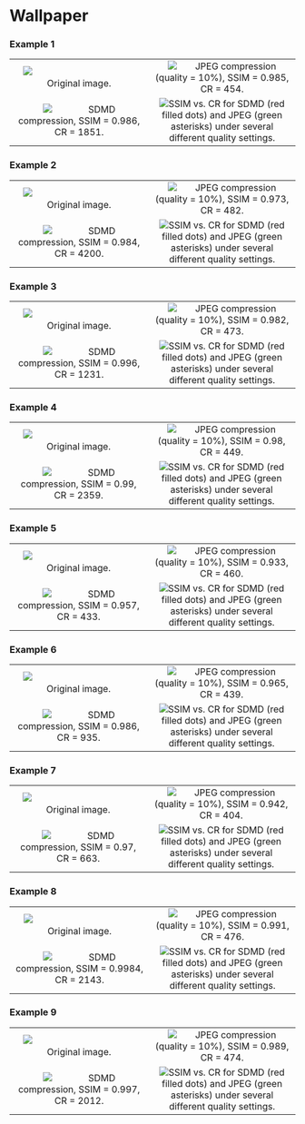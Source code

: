 # Wallpaper

### Example 1

<table>
    <tr>
        <td ><center><img src="./Wallpaper/34.jpg"> &emsp;&emsp;&emsp;&emsp;&emsp;&emsp;&emsp;&emsp;&emsp;&emsp;&emsp; Original image. </center></td>
        <td ><center><img src="./Wallpaper/0.985-454.jpg">&emsp;&emsp;JPEG compression (quality = 10%), SSIM = 0.985, CR = 454.</center></td> 
    </tr>
    <tr>
        <td ><center><img src="./Wallpaper/0.986-1851">&emsp;&emsp;&emsp;&emsp;SDMD compression, SSIM = 0.986, CR = 1851.</center></td>
        <td ><center><img src="./Wallpaper/34.png">SSIM vs. CR for SDMD (red filled dots) and JPEG (green asterisks) under several different quality settings.</center></td>
    </tr>
</table>


### Example 2

<table>
    <tr>
        <td ><center><img src="./Wallpaper/8.jpg"> &emsp;&emsp;&emsp;&emsp;&emsp;&emsp;&emsp;&emsp;&emsp;&emsp;&emsp; Original image. </center></td>
        <td ><center><img src="./Wallpaper/0.973-482.jpg">&emsp;&emsp;JPEG compression (quality = 10%), SSIM = 0.973, CR = 482.</center></td> 
    </tr>
    <tr>
        <td ><center><img src="./Wallpaper/0.984-4200">&emsp;&emsp;&emsp;&emsp;SDMD compression, SSIM = 0.984, CR = 4200.</center></td>
        <td ><center><img src="./Wallpaper/8.png">SSIM vs. CR for SDMD (red filled dots) and JPEG (green asterisks) under several different quality settings.</center></td>
    </tr>
</table>


### Example 3

<table>
    <tr>
        <td ><center><img src="./Wallpaper/13.jpg"> &emsp;&emsp;&emsp;&emsp;&emsp;&emsp;&emsp;&emsp;&emsp;&emsp;&emsp; Original image. </center></td>
        <td ><center><img src="./Wallpaper/0.982-473.jpg">&emsp;&emsp;JPEG compression (quality = 10%), SSIM = 0.982, CR = 473.</center></td> 
    </tr>
    <tr>
        <td ><center><img src="./Wallpaper/0.996-1231">&emsp;&emsp;&emsp;&emsp;SDMD compression, SSIM = 0.996, CR = 1231.</center></td>
        <td ><center><img src="./Wallpaper/13.png">SSIM vs. CR for SDMD (red filled dots) and JPEG (green asterisks) under several different quality settings.</center></td>
    </tr>
</table>


### Example 4

<table>
    <tr>
        <td ><center><img src="./Wallpaper/13-.jpg"> &emsp;&emsp;&emsp;&emsp;&emsp;&emsp;&emsp;&emsp;&emsp;&emsp;&emsp; Original image. </center></td>
        <td ><center><img src="./Wallpaper/0.98-449.jpg">&emsp;&emsp;JPEG compression (quality = 10%), SSIM = 0.98, CR = 449.</center></td> 
    </tr>
    <tr>
        <td ><center><img src="./Wallpaper/0.99-2359">&emsp;&emsp;&emsp;&emsp;SDMD compression, SSIM = 0.99, CR = 2359.</center></td>
        <td ><center><img src="./Wallpaper/13-.png">SSIM vs. CR for SDMD (red filled dots) and JPEG (green asterisks) under several different quality settings.</center></td>
    </tr>
</table>


### Example 5

<table>
    <tr>
        <td ><center><img src="./Wallpaper/19.jpg"> &emsp;&emsp;&emsp;&emsp;&emsp;&emsp;&emsp;&emsp;&emsp;&emsp;&emsp; Original image. </center></td>
        <td ><center><img src="./Wallpaper/0.933-460.jpg">&emsp;&emsp;JPEG compression (quality = 10%), SSIM = 0.933, CR = 460.</center></td> 
    </tr>
    <tr>
        <td ><center><img src="./Wallpaper/0.957-433">&emsp;&emsp;&emsp;&emsp;SDMD compression, SSIM = 0.957, CR = 433.</center></td>
        <td ><center><img src="./Wallpaper/19.png">SSIM vs. CR for SDMD (red filled dots) and JPEG (green asterisks) under several different quality settings.</center></td>
    </tr>
</table>


### Example 6

<table>
    <tr>
        <td ><center><img src="./Wallpaper/32.jpg"> &emsp;&emsp;&emsp;&emsp;&emsp;&emsp;&emsp;&emsp;&emsp;&emsp;&emsp; Original image. </center></td>
        <td ><center><img src="./Wallpaper/0.965-439.jpg">&emsp;&emsp;JPEG compression (quality = 10%), SSIM = 0.965, CR = 439.</center></td> 
    </tr>
    <tr>
        <td ><center><img src="./Wallpaper/0.986-935">&emsp;&emsp;&emsp;&emsp;SDMD compression, SSIM = 0.986, CR = 935.</center></td>
        <td ><center><img src="./Wallpaper/32.png">SSIM vs. CR for SDMD (red filled dots) and JPEG (green asterisks) under several different quality settings.</center></td>
    </tr>
</table>


### Example 7

<table>
    <tr>
        <td ><center><img src="./Wallpaper/52.jpg"> &emsp;&emsp;&emsp;&emsp;&emsp;&emsp;&emsp;&emsp;&emsp;&emsp;&emsp; Original image. </center></td>
        <td ><center><img src="./Wallpaper/0.942-404.jpg">&emsp;&emsp;JPEG compression (quality = 10%), SSIM = 0.942, CR = 404.</center></td> 
    </tr>
    <tr>
        <td ><center><img src="./Wallpaper/0.97-663">&emsp;&emsp;&emsp;&emsp;SDMD compression, SSIM = 0.97, CR = 663.</center></td>
        <td ><center><img src="./Wallpaper/52.png">SSIM vs. CR for SDMD (red filled dots) and JPEG (green asterisks) under several different quality settings.</center></td>
    </tr>
</table>


### Example 8

<table>
    <tr>
        <td ><center><img src="./Wallpaper/darkgradient.jpg"> &emsp;&emsp;&emsp;&emsp;&emsp;&emsp;&emsp;&emsp;&emsp;&emsp;&emsp; Original image. </center></td>
        <td ><center><img src="./Wallpaper/0.991-476.jpg">&emsp;&emsp;JPEG compression (quality = 10%), SSIM = 0.991, CR = 476.</center></td> 
    </tr>
    <tr>
        <td ><center><img src="./Wallpaper/0.9984-2143">&emsp;&emsp;&emsp;&emsp;SDMD compression, SSIM = 0.9984, CR = 2143.</center></td>
        <td ><center><img src="./Wallpaper/darkG.png">SSIM vs. CR for SDMD (red filled dots) and JPEG (green asterisks) under several different quality settings.</center></td>
    </tr>
</table>


### Example 9

<table>
    <tr>
        <td ><center><img src="./Wallpaper/gradient.jpg"> &emsp;&emsp;&emsp;&emsp;&emsp;&emsp;&emsp;&emsp;&emsp;&emsp;&emsp; Original image. </center></td>
        <td ><center><img src="./Wallpaper/0.989-474.jpg">&emsp;&emsp;JPEG compression (quality = 10%), SSIM = 0.989, CR = 474.</center></td> 
    </tr>
    <tr>
        <td ><center><img src="./Wallpaper/0.9971-2012">&emsp;&emsp;&emsp;&emsp;SDMD compression, SSIM = 0.997, CR = 2012.</center></td>
        <td ><center><img src="./Wallpaper/G.png">SSIM vs. CR for SDMD (red filled dots) and JPEG (green asterisks) under several different quality settings.</center></td>
    </tr>
</table>
